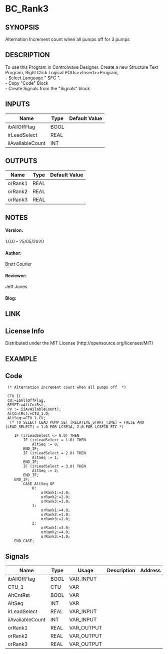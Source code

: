 <h1>BC_Rank3</h1>
<h2>SYNOPSIS</h2>
Alternation Increment count when all pumps off for 3 pumps
<h2>DESCRIPTION</h2>
To use this Program in Controlwave Designer. 
Create a new Structure Text Program, Right Click Logical POUs>>Insert>>Program, </br> 
-   Select Language " SFC ".
</br>
-   Copy "Code" Block
</br> 
-   Create Signals from the "Signals" block
<h2>INPUTS</h2>

| Name | Type | Default Value |
| --- | --- | --- |
| ibAllOffFlag | BOOL |
| irLeadSelect | REAL |
| iiAvailableCount | INT |

<h2>OUTPUTS</h2>

| Name | Type | Default Value |
| --- | --- | ---|
| orRank1 | REAL |
| orRank2 | REAL |
| orRank3 | REAL |

<h2>NOTES</h2>
<h4>Version:</h4> 1.0.0 - 25/05/2020 </br>
<h4>Author:</h4> Brett Courier
<h4>Reviewer:</h4> Jeff Jones
<h4>Blog:</h4> 

<h2>LINK</h2> 
<h2>License Info</h2>
Distributed under the MIT License (http://opensource.org/licenses/MIT)

<h2>EXAMPLE</h2>  

<h2>Code</h2>

```
 (* Alternation Increment count when all pumps off  *)
 
 CTU_1(
 CU:=ibAllOffFlag,
 RESET:=AltCntRst,
 PV := iiAvailableCount);
 AltCntRst:=CTU_1.Q;
 AltSeq:=CTU_1.CV;
  (* TO SELECT LEAD PUMP SET [RELATIVE_START_TIME] = FALSE AND [LEAD_SELECT] = 1.0 FOR LCSP1A, 2.0 FOR LCSP1B ETC *)

  	IF (irLeadSelect <> 0.0) THEN
		IF (irLeadSelect = 1.0) THEN
			AltSeq := 0;
		END_IF;
		IF (irLeadSelect = 2.0) THEN
			AltSeq := 1;
		END_IF;
		IF (irLeadSelect = 3.0) THEN
			AltSeq := 2;
		END_IF;
	END_IF;
	  	CASE AltSeq OF
			0:
				orRank1:=1.0;
    			orRank2:=2.0;
 				orRank3:=3.0;
		    1:
 	   			orRank1:=4.0;
    			orRank2:=1.0;
 				orRank3:=2.0;
			2:
				orRank1:=3.0;
    			orRank2:=4.0;
 				orRank3:=1.0;
    END_CASE;
```

<h2>Signals</h2>

| Name | Type | Usage | Description | Address | Retain | PDD | TB | Hidden |   InitvalueHidden | DefaultHiddent | Redundant |
| --- | --- | --- | --- | --- | --- | --- | --- | --- | --- | --- | --- |
| ibAllOffFlag | BOOL | VAR_INPUT |  |  | 0 | 0 | 0 | 0 | 0 |  | 0 | 
| CTU_1 | CTU | VAR |  |  | 0 | 0 | 0 | 0 | 0 |  | 0 |
| AltCntRst | BOOL | VAR |  |  | 0 | 0 | 0 | 0 | 0 |  | 0 |
| AltSeq | INT | VAR |  |  | 0 | 0 | 0 | 0 | 0 |  | 0 |
| irLeadSelect |  REAL | VAR_INPUT |  |  | 0 | 0 | 0 | 0 | 0 |  | 0 |
| iiAvailableCount | INT | VAR_INPUT |  |  | 0 | 0 | 0 | 0 | 0 |  | 0 |
| orRank1 | REAL | VAR_OUTPUT |  |  | 0 | 0 | 0 | 0 | 0 |  | 0 |
| orRank2 | REAL | VAR_OUTPUT |  |  | 0 |0 | 0 | 0 | 0 |  | 0 |
| orRank3 | REAL | VAR_OUTPUT |  |  | 0 | 0 | 0 | 0 | 0 |  | 0 |